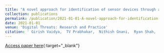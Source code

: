 ```yaml
---
title: "A novel approach for identification of sensor devices through acoustic PUF"
collection: publications
permalink: /publication/2021-01-01-A-novel-approach-for-identification-of-sensor-devices-through-acoustic-PUF
date: 2021-01-01
venue: 'Digital Threats: Research and Practice'
citation: ' Girish Vaidya,  TV Prabhakar,  Nithish Gnani,  Ryan Shah,  Shishir Nagaraja, &quot;A novel approach for identification of sensor devices through acoustic PUF.&quot; Digital Threats: Research and Practice, 2021.'
---
```

[Access paper here](/files/vaidya2021novel.pdf){:target="_blank"}
